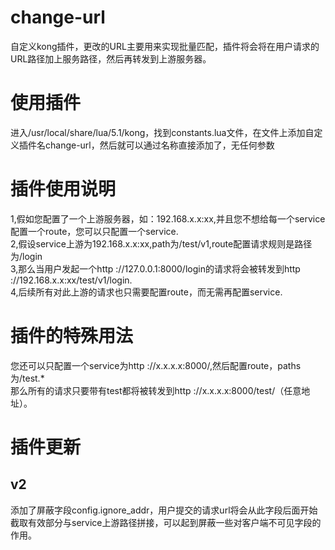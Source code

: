 # change-url
自定义kong插件，更改的URL主要用来实现批量匹配，插件将会将在用户请求的URL路径加上服务路径，然后再转发到上游服务器。
# 使用插件
进入/usr/local/share/lua/5.1/kong，找到constants.lua文件，在文件上添加自定义插件名change-url，然后就可以通过名称直接添加了，无任何参数
# 插件使用说明
1,假如您配置了一个上游服务器，如：192.168.x.x:xx,并且您不想给每一个service配置一个route，您可以只配置一个service.<br>
2,假设service上游为192.168.x.x:xx,path为/test/v1,route配置请求规则是路径为/login<br>
3,那么当用户发起一个http ://127.0.0.1:8000/login的请求将会被转发到http ://192.168.x.x:xx/test/v1/login.<br>
4,后续所有对此上游的请求也只需要配置route，而无需再配置service.<br>
# 插件的特殊用法
您还可以只配置一个service为http ://x.x.x.x:8000/,然后配置route，paths为/test.*<br>
那么所有的请求只要带有test都将被转发到http ://x.x.x.x:8000/test/（任意地址）。<br>
# 插件更新
## v2
添加了屏蔽字段config.ignore_addr，用户提交的请求url将会从此字段后面开始截取有效部分与service上游路径拼接，可以起到屏蔽一些对客户端不可见字段的作用。
